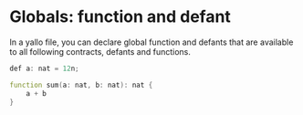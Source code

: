 # Globals: function and defant

In a yallo file, you can declare global function and defants that are available to all following contracts, defants and functions.

```csharp
def a: nat = 12n;
```

```d
function sum(a: nat, b: nat): nat {
    a + b
}
```

